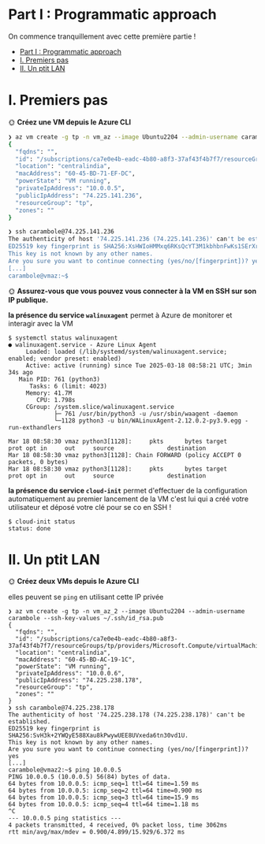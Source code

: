 # Part I : Programmatic approach

On commence tranquillement avec cette première partie !

- [Part I : Programmatic approach](#part-i--programmatic-approach)
- [I. Premiers pas](#i-premiers-pas)
- [II. Un ptit LAN](#ii-un-ptit-lan)

# I. Premiers pas

🌞 **Créez une VM depuis le Azure CLI**

```bash
❯ az vm create -g tp -n vm_az --image Ubuntu2204 --admin-username carambole --ssh-key-values ~/.ssh/id_rsa.pub
{
  "fqdns": "",
  "id": "/subscriptions/ca7e0e4b-eadc-4b80-a8f3-37af43f4b7f7/resourceGroups/tp/providers/Microsoft.Compute/virtualMachines/vm_az",
  "location": "centralindia",
  "macAddress": "60-45-BD-71-EF-DC",
  "powerState": "VM running",
  "privateIpAddress": "10.0.0.5",
  "publicIpAddress": "74.225.141.236",
  "resourceGroup": "tp",
  "zones": ""
}
```
```bash
❯ ssh carambole@74.225.141.236
The authenticity of host '74.225.141.236 (74.225.141.236)' can't be established.
ED25519 key fingerprint is SHA256:XsHWIoHMMxq6RKsQcYT3M1kbhbnFwKs1SErXrpZ+MIc.
This key is not known by any other names.
Are you sure you want to continue connecting (yes/no/[fingerprint])? yes
[...]
carambole@vmaz:~$
```

🌞 **Assurez-vous que vous pouvez vous connecter à la VM en SSH sur son IP publique.**

**la présence du service `walinuxagent`**
permet à Azure de monitorer et interagir avec la VM
```
$ systemctl status walinuxagent
● walinuxagent.service - Azure Linux Agent
     Loaded: loaded (/lib/systemd/system/walinuxagent.service; enabled; vendor preset: enabled)
     Active: active (running) since Tue 2025-03-18 08:58:21 UTC; 3min 34s ago
   Main PID: 761 (python3)
      Tasks: 6 (limit: 4023)
     Memory: 41.7M
        CPU: 1.798s
     CGroup: /system.slice/walinuxagent.service
             ├─ 761 /usr/bin/python3 -u /usr/sbin/waagent -daemon
             └─1128 python3 -u bin/WALinuxAgent-2.12.0.2-py3.9.egg -run-exthandlers

Mar 18 08:58:30 vmaz python3[1128]:     pkts      bytes target     prot opt in     out     source               destination
Mar 18 08:58:30 vmaz python3[1128]: Chain FORWARD (policy ACCEPT 0 packets, 0 bytes)
Mar 18 08:58:30 vmaz python3[1128]:     pkts      bytes target     prot opt in     out     source               destination
```

**la présence du service `cloud-init`**
permet d'effectuer de la configuration automatiquement au premier lancement de la VM
c'est lui qui a créé votre utilisateur et déposé votre clé pour se co en SSH !
```
$ cloud-init status
status: done
```

# II. Un ptit LAN

🌞 **Créez deux VMs depuis le Azure CLI**

elles peuvent se `ping` en utilisant cette IP privée

```
❯ az vm create -g tp -n vm_az_2 --image Ubuntu2204 --admin-username carambole --ssh-key-values ~/.ssh/id_rsa.pub
{
  "fqdns": "",
  "id": "/subscriptions/ca7e0e4b-eadc-4b80-a8f3-37af43f4b7f7/resourceGroups/tp/providers/Microsoft.Compute/virtualMachines/vm_az_2",
  "location": "centralindia",
  "macAddress": "60-45-BD-AC-19-1C",
  "powerState": "VM running",
  "privateIpAddress": "10.0.0.6",
  "publicIpAddress": "74.225.238.178",
  "resourceGroup": "tp",
  "zones": ""
}
❯ ssh carambole@74.225.238.178
The authenticity of host '74.225.238.178 (74.225.238.178)' can't be established.
ED25519 key fingerprint is SHA256:SvH3k+2YWQyE588Xau8kPwywUEE8UVxeda6tn30vd1U.
This key is not known by any other names.
Are you sure you want to continue connecting (yes/no/[fingerprint])? yes
[...]
carambole@vmaz2:~$ ping 10.0.0.5
PING 10.0.0.5 (10.0.0.5) 56(84) bytes of data.
64 bytes from 10.0.0.5: icmp_seq=1 ttl=64 time=1.59 ms
64 bytes from 10.0.0.5: icmp_seq=2 ttl=64 time=0.900 ms
64 bytes from 10.0.0.5: icmp_seq=3 ttl=64 time=15.9 ms
64 bytes from 10.0.0.5: icmp_seq=4 ttl=64 time=1.18 ms
^C
--- 10.0.0.5 ping statistics ---
4 packets transmitted, 4 received, 0% packet loss, time 3062ms
rtt min/avg/max/mdev = 0.900/4.899/15.929/6.372 ms
```